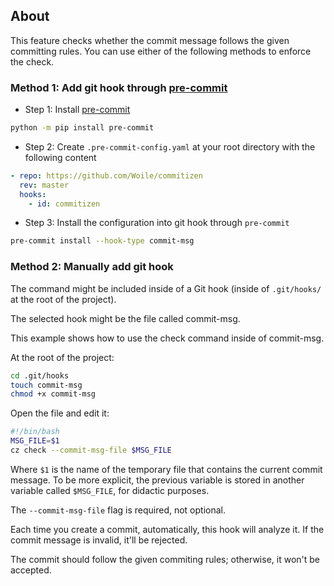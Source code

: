 ## About

This feature checks whether the commit message follows the given committing rules.
You can use either of the following methods to enforce the check.

### Method 1: Add git hook through [pre-commit](https://pre-commit.com/)

* Step 1: Install [pre-commit](https://pre-commit.com/)

```sh
python -m pip install pre-commit
```

* Step 2: Create `.pre-commit-config.yaml` at your root directory with the following content

```yaml
- repo: https://github.com/Woile/commitizen
  rev: master
  hooks:
    - id: commitizen
```

* Step 3: Install the configuration into git hook through `pre-commit`

```bash
pre-commit install --hook-type commit-msg
```

### Method 2: Manually add git hook
The command might be included inside of a Git hook (inside of `.git/hooks/` at the root of the project).

The selected hook might be the file called commit-msg.

This example shows how to use the check command inside of commit-msg.

At the root of the project:

```bash
cd .git/hooks
touch commit-msg
chmod +x commit-msg
```

Open the file and edit it:

```sh
#!/bin/bash
MSG_FILE=$1
cz check --commit-msg-file $MSG_FILE
```

Where `$1` is the name of the temporary file that contains the current commit message. To be more explicit, the previous variable is stored in another variable called `$MSG_FILE`, for didactic purposes.

The `--commit-msg-file` flag is required, not optional.

Each time you create a commit, automatically, this hook will analyze it.
If the commit message is invalid, it'll be rejected.

The commit should follow the given commiting rules; otherwise, it won't be accepted.

